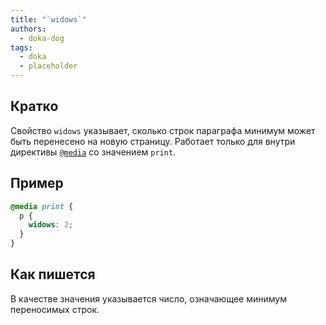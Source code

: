 ```yaml
---
title: "`widows`"
authors:
  - doka-dog
tags:
  - doka
  - placeholder
---
```


## Кратко

Свойство `widows` указывает, сколько строк параграфа минимум может быть перенесено на новую страницу. Работает только для внутри директивы [`@media`](/css/media/) со значением `print`.

## Пример

```css
@media print {
  p {
    widows: 2;
  }
}
```

## Как пишется

В качестве значения указывается число, означающее минимум переносимых строк.
